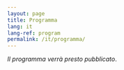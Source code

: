 ```yaml
---
layout: page
title: Programma
lang: it
lang-ref: program
permalink: /it/programma/
---
```


_Il programma verrà presto pubblicato_.


